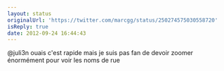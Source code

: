 ```yaml
---
layout: status
originalUrl: 'https://twitter.com/marcgg/status/250274575030558720'
isReply: true
date: 2012-09-24 16:44:43
---
```


@juli3n ouais c'est rapide mais je suis pas fan de devoir zoomer énormément pour voir les noms de rue
